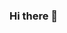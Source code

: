 ### Hi there 👋

<!--
**wfordh/wfordh** is a ✨ _special_ ✨ repository because its `README.md` (this file) appears on your GitHub profile.

I'm Ford Higgins, a data enthusiast who loves sports, the environment, and creating tools putting quality data in the hands of decision makers - especially if that decision maker is me!

- 🔭 I’m currently working on ...
  - `pybaseball`: Contributing to an open source Python library for baseball.
  - D3 Hoops: Learning JavaScript through a full stack project to deliver advanced stats for Division III men's basketball. Name is a work in progress.
  - Ottoneu Auctions: An Ottoneu tool for gathering data on active auctions for my leagues, built with Python and GitHub Actions and Pages.
- 🌱 I’m currently learning ...
  - JavaScript
  - What's missing from a CS degree with MIT's [missing semester](https://missing.csail.mit.edu/) class.
- 👯 I’m looking to collaborate on ...
- 🤔 I’m looking for help with ...
- 💬 Ask me about ...
- 📫 How to reach me: [twitter](https://www.twitter.com/wfordh)
- 😄 Pronouns: he / him / his
- ⚡ Fun fact: ...
-->
